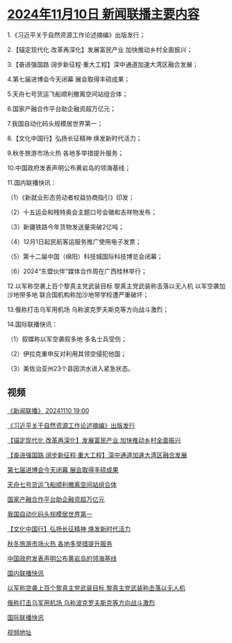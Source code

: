 # [2024年11月10日 新闻联播主要内容](https://tv.cctv.com/lm/xwlb/day/20241110.shtml)

1.《习近平关于自然资源工作论述摘编》出版发行；

2.【锚定现代化 改革再深化】发展富民产业 加快推动乡村全面振兴；

3.【奋进强国路 阔步新征程·重大工程】深中通道加速大湾区融合发展；

4.第七届进博会今天闭幕 展会取得丰硕成果；

5.天舟七号货运飞船顺利撤离空间站组合体；

6.国家产融合作平台助企融资超万亿元；

7.我国自动化码头规模居世界第一；

8.【文化中国行】弘扬长征精神 焕发新时代活力；

9.秋冬旅游市场火热 各地多举措提升服务；

10.中国政府发表声明公布黄岩岛的领海基线；

11.国内联播快讯：

（1）《新就业形态劳动者权益协商指引》印发；

（2）十五运会和残特奥会主题口号会徽和吉祥物发布；

（3）新疆铁路今年货物发送量突破2亿吨；

（4）12月1日起民航客运服务推广使用电子发票；

（5）第十二届中国（绵阳）科技城国际科技博览会闭幕；

（6）2024“东盟伙伴”媒体合作周在广西桂林举行；

12.以军称空袭上百个黎真主党武装目标 黎真主党武装称击落以无人机 以军空袭加沙地带多地 联合国机构称加沙地带学校遭严重破坏；

13.俄称打击乌军用机场 乌称波克罗夫斯克等方向战斗激烈；

14.国际联播快讯：

（1）叙媒称以军空袭叙多地 多名士兵受伤；

（2）伊拉克重申反对利用其领空侵犯他国；

（3）美佐治亚州23个县因洪水进入紧急状态。

## 视频

[《新闻联播》 20241110 19:00](https://tv.cctv.com/2024/11/10/VIDEv2ixNvtA2UhICMAXicMc241110.shtml)

[《习近平关于自然资源工作论述摘编》出版发行](https://tv.cctv.com/2024/11/10/VIDEcXpBtIoVqYwIJrrFSvSC241110.shtml)

[【锚定现代化 改革再深化】发展富民产业 加快推动乡村全面振兴](https://tv.cctv.com/2024/11/10/VIDEmv2VVNGnt1xBH2P5PIl8241110.shtml)

[【奋进强国路 阔步新征程·重大工程】深中通道加速大湾区融合发展](https://tv.cctv.com/2024/11/10/VIDE7yJZ6rFDON3y22AGWGaL241110.shtml)

[第七届进博会今天闭幕 展会取得丰硕成果](https://tv.cctv.com/2024/11/10/VIDEeKwyiDriwgMFGmU59Evi241110.shtml)

[天舟七号货运飞船顺利撤离空间站组合体](https://tv.cctv.com/2024/11/10/VIDE1NglzOIGfqqq6nm7JMCX241110.shtml)

[国家产融合作平台助企融资超万亿元](https://tv.cctv.com/2024/11/10/VIDEQbA95RTmWh1ALxCaEvxh241110.shtml)

[我国自动化码头规模居世界第一](https://tv.cctv.com/2024/11/10/VIDEtKsFYxbepKx1S03J5IUf241110.shtml)

[【文化中国行】弘扬长征精神 焕发新时代活力](https://tv.cctv.com/2024/11/10/VIDE4x8yq1fVZGp2s8EtzJKZ241110.shtml)

[秋冬旅游市场火热 各地多举措提升服务](https://tv.cctv.com/2024/11/10/VIDE2BZ88PjTYCyxZ6f1gdZv241110.shtml)

[中国政府发表声明公布黄岩岛的领海基线](https://tv.cctv.com/2024/11/10/VIDEZXAqinbkrBMvDKJvRFfp241110.shtml)

[国内联播快讯](https://tv.cctv.com/2024/11/10/VIDEGnU5SZurhhCVeTV9Xxl9241110.shtml)

[以军称空袭上百个黎真主党武装目标 黎真主党武装称击落以无人机](https://tv.cctv.com/2024/11/10/VIDEW3OZLpbumlq8SC3i0yef241110.shtml)

[俄称打击乌军用机场 乌称波克罗夫斯克等方向战斗激烈](https://tv.cctv.com/2024/11/10/VIDEayUtO85vwArVHdxXUhMq241110.shtml)

[国际联播快讯](https://tv.cctv.com/2024/11/10/VIDEKTqHFJ4z43xoUXEtaEQK241110.shtml)

[视频地址](https://tv.cctv.com/lm/xwlb/day/20241110.shtml) 

